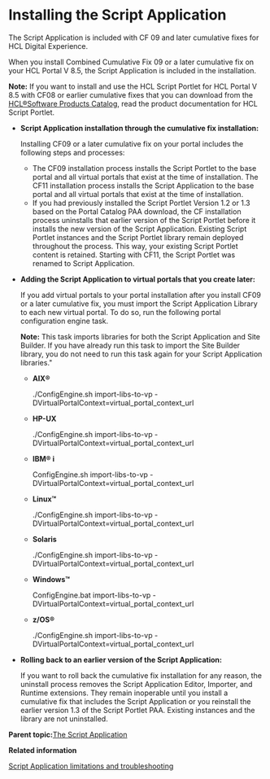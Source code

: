 # Installing the Script Application 

The Script Application is included with CF 09 and later cumulative fixes for HCL Digital Experience.

When you install Combined Cumulative Fix 09 or a later cumulative fix on your HCL Portal V 8.5, the Script Application is included in the installation.

**Note:** If you want to install and use the HCL Script Portlet for HCL Portal V 8.5 with CF08 or earlier cumulative fixes that you can download from the [HCL®Software Products Catalog](https://www.hcltechsw.com/products), read the product documentation for HCL Script Portlet.

-   **Script Application installation through the cumulative fix installation:**

    Installing CF09 or a later cumulative fix on your portal includes the following steps and processes:

    -   The CF09 installation process installs the Script Portlet to the base portal and all virtual portals that exist at the time of installation. The CF11 installation process installs the Script Application to the base portal and all virtual portals that exist at the time of installation.
    -   If you had previously installed the Script Portlet Version 1.2 or 1.3 based on the Portal Catalog PAA download, the CF installation process uninstalls that earlier version of the Script Portlet before it installs the new version of the Script Application. Existing Script Portlet instances and the Script Portlet library remain deployed throughout the process. This way, your existing Script Portlet content is retained. Starting with CF11, the Script Portlet was renamed to Script Application.
-   **Adding the Script Application to virtual portals that you create later:**

    If you add virtual portals to your portal installation after you install CF09 or a later cumulative fix, you must import the Script Application Library to each new virtual portal. To do so, run the following portal configuration engine task.

    **Note:** This task imports libraries for both the Script Application and Site Builder. If you have already run this task to import the Site Builder library, you do not need to run this task again for your Script Application libraries."

    -   **AIX®**

        ./ConfigEngine.sh import-libs-to-vp -DVirtualPortalContext=virtual\_portal\_context\_url

    -   **HP-UX**

        ./ConfigEngine.sh import-libs-to-vp -DVirtualPortalContext=virtual\_portal\_context\_url

    -   **IBM® i**

        ConfigEngine.sh import-libs-to-vp -DVirtualPortalContext=virtual\_portal\_context\_url

    -   **Linux™**

        ./ConfigEngine.sh import-libs-to-vp -DVirtualPortalContext=virtual\_portal\_context\_url

    -   **Solaris**

        ./ConfigEngine.sh import-libs-to-vp -DVirtualPortalContext=virtual\_portal\_context\_url

    -   **Windows™**

        ConfigEngine.bat import-libs-to-vp -DVirtualPortalContext=virtual\_portal\_context\_url

    -   **z/OS®**

        ./ConfigEngine.sh import-libs-to-vp -DVirtualPortalContext=virtual\_portal\_context\_url

-   **Rolling back to an earlier version of the Script Application:**

    If you want to roll back the cumulative fix installation for any reason, the uninstall process removes the Script Application Editor, Importer, and Runtime extensions. They remain inoperable until you install a cumulative fix that includes the Script Application or you reinstall the earlier version 1.3 of the Script Portlet PAA. Existing instances and the library are not uninstalled.


**Parent topic:**[The Script Application ](../script-portlet/script_portlet.md)

**Related information**  


[Script Application limitations and troubleshooting ](../script-portlet/ts_preview.md)

